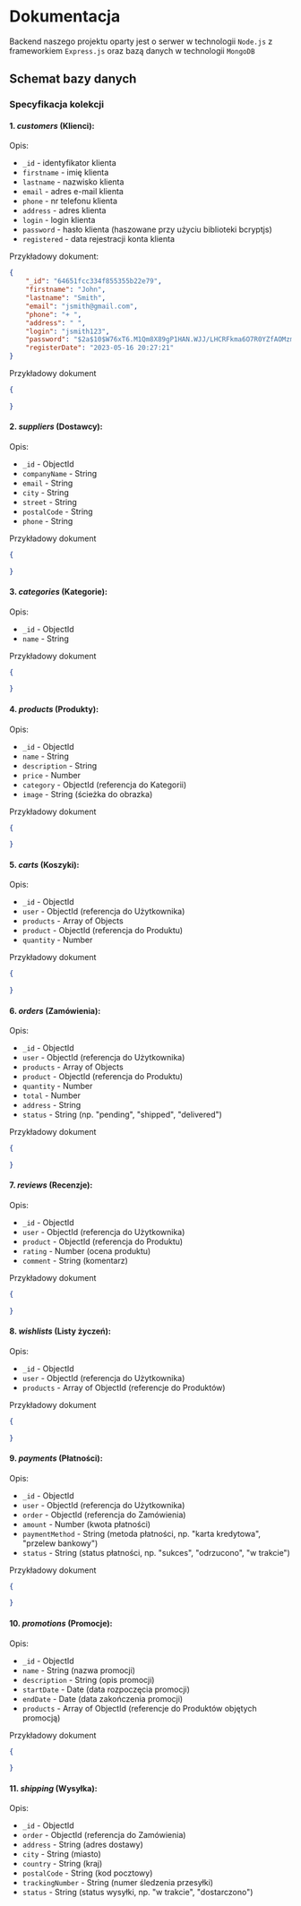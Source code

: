 # Dokumentacja
Backend naszego projektu oparty jest o serwer w technologii `Node.js` z frameworkiem `Express.js` oraz bazą danych w technologii `MongoDB` 


## Schemat bazy danych
### Specyfikacja kolekcji

#### 1. ***customers*** (Klienci):

Opis:
- `_id` - identyfikator klienta
- `firstname` - imię klienta 
- `lastname` - nazwisko klienta
- `email` - adres e-mail klienta
- `phone` - nr telefonu klienta
- `address` - adres klienta
- `login` - login klienta
- `password` - hasło klienta (haszowane przy użyciu biblioteki bcryptjs)
- `registered` - data rejestracji konta klienta


Przykładowy dokument:

```json
{
    "_id": "64651fcc334f855355b22e79",
    "firstname": "John",
    "lastname": "Smith",
    "email": "jsmith@gmail.com",
    "phone": "+ ",
    "address": " ",
    "login": "jsmith123",
    "password": "$2a$10$W76xT6.M1Qm8X89gP1HAN.WJJ/LHCRFkma6O7R0YZfAOMzmZYWqPi",
    "registerDate": "2023-05-16 20:27:21"
}
```

Przykładowy dokument
```json
{
    
}
```
#### 2. ***suppliers*** (Dostawcy):

Opis:
- `_id` - ObjectId
- `companyName` - String
- `email` - String
- `city` - String
- `street` - String
- `postalCode` - String
- `phone` - String

Przykładowy dokument
```json
{
    
}
```
#### 3. ***categories*** (Kategorie):

Opis:
- `_id` - ObjectId
- `name` - String

Przykładowy dokument
```json
{
    
}
```
#### 4. ***products*** (Produkty):

Opis:
- `_id` - ObjectId
- `name` - String
- `description` - String
- `price` - Number
- `category` - ObjectId (referencja do Kategorii)
- `image` - String (ścieżka do obrazka)

Przykładowy dokument
```json
{
    
}
```
#### 5. ***carts*** (Koszyki):

Opis:
- `_id` - ObjectId
- `user` - ObjectId (referencja do Użytkownika)
- `products` - Array of Objects
- `product` - ObjectId (referencja do Produktu)
- `quantity` - Number

Przykładowy dokument
```json
{
    
}
```
#### 6. ***orders*** (Zamówienia):

Opis:
- `_id` - ObjectId
- `user` - ObjectId (referencja do Użytkownika)
- `products` - Array of Objects
- `product` - ObjectId (referencja do Produktu)
- `quantity` - Number
- `total` - Number
- `address` - String
- `status` - String (np. "pending", "shipped", "delivered")

Przykładowy dokument
```json
{
    
}
```
#### 7. ***reviews*** (Recenzje):

Opis:
- `_id` - ObjectId
- `user` - ObjectId (referencja do Użytkownika)
- `product` - ObjectId (referencja do Produktu)
- `rating` - Number (ocena produktu)
- `comment` - String (komentarz)

Przykładowy dokument
```json
{
    
}
```
#### 8. ***wishlists*** (Listy życzeń):

Opis:
- `_id` - ObjectId
- `user` - ObjectId (referencja do Użytkownika)
- `products` - Array of ObjectId (referencje do Produktów)

Przykładowy dokument
```json
{
    
}
```
#### 9. ***payments*** (Płatności):

Opis:
- `_id` - ObjectId
- `user` - ObjectId (referencja do Użytkownika)
- `order` - ObjectId (referencja do Zamówienia)
- `amount` - Number (kwota płatności)
- `paymentMethod` - String (metoda płatności, np. "karta kredytowa", "przelew bankowy")
- `status` - String (status płatności, np. "sukces", "odrzucono", "w trakcie")

Przykładowy dokument
```json
{
    
}
```
#### 10. ***promotions*** (Promocje):

Opis:
- `_id` - ObjectId
- `name` - String (nazwa promocji)
- `description` - String (opis promocji)
- `startDate` - Date (data rozpoczęcia promocji)
- `endDate` - Date (data zakończenia promocji)
- `products` - Array of ObjectId (referencje do Produktów objętych promocją)

Przykładowy dokument
```json
{
    
}
```
#### 11. ***shipping*** (Wysyłka):

Opis:
- `_id` - ObjectId
- `order` - ObjectId (referencja do Zamówienia)
- `address` - String (adres dostawy)
- `city` - String (miasto)
- `country` - String (kraj)
- `postalCode` - String (kod pocztowy)
- `trackingNumber` - String (numer śledzenia przesyłki)
- `status` - String (status wysyłki, np. "w trakcie", "dostarczono")

